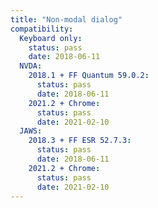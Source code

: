 ```yaml
---
title: "Non-modal dialog"
compatibility:
  Keyboard only:
    status: pass
    date: 2018-06-11
  NVDA:
    2018.1 + FF Quantum 59.0.2:
      status: pass
      date: 2018-06-11
    2021.2 + Chrome:
      status: pass
      date: 2021-02-10
  JAWS:
    2018.3 + FF ESR 52.7.3:
      status: pass
      date: 2018-06-11
    2021.2 + Chrome:
      status: pass
      date: 2021-02-10
---
```

